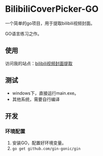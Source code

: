 # BilibiliCoverPicker-GO
一个简单的go项目，用于提取bilibili视频封面。

GO语言练习之作。

## 使用
访问我的站点：[bilibili视频封面提取](http://174.138.71.148:666)

## 测试
+ windows下，直接运行main.exe。
+ 其他系统，需要自行编译

## 开发

### 环境配置
1. 安装GO，配置好环境变量。
2. ```go get github.com/gin-gonic/gin```

